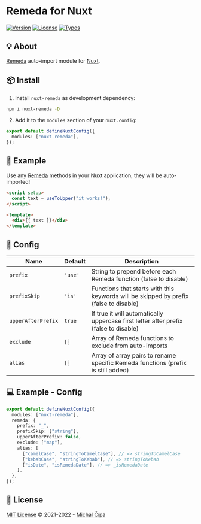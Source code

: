  <h1>Remeda for Nuxt</h1>
 
<p>
  <a href="https://www.npmjs.com/package/nuxt-remeda"><img src="https://badgen.net/npm/v/nuxt-remeda" alt="Version"></a>
  <a href="https://www.npmjs.com/package/nuxt-remeda"><img src="https://badgen.net/npm/license/nuxt-remeda" alt="License"></a>
  <a href="https://www.npmjs.com/package/nuxt-remeda"><img src="https://badgen.net/npm/types/nuxt-remeda" alt="Types"></a>
</p>
   
## 💡 About

[Remeda](https://remeda.com) auto-import module for [Nuxt](https://nuxtjs.org).

## 📦 Install

1. Install `nuxt-remeda` as development dependency:

```bash
npm i nuxt-remeda -D
```

2. Add it to the `modules` section of your `nuxt.config`:

```ts
export default defineNuxtConfig({
  modules: ["nuxt-remeda"],
});
```

## 🚀 Example

Use any [Remeda](https://remeda.com) methods in your Nuxt application, they will be auto-imported!

```html
<script setup>
  const text = useToUpper("it works!");
</script>

<template>
  <div>{{ text }}</div>
</template>
```

## 🔨 Config

| Name               | Default | Description                                                                           |
| ------------------ | ------- |---------------------------------------------------------------------------------------|
| `prefix`           | `'use'` | String to prepend before each Remeda function (false to disable)                      |
| `prefixSkip`       | `'is'`  | Functions that starts with this keywords will be skipped by prefix (false to disable) |
| `upperAfterPrefix` | `true`  | If true it will automatically uppercase first letter after prefix (false to disable)  |
| `exclude`          | `[]`    | Array of Remeda functions to exclude from auto-imports                                |
| `alias`            | `[]`    | Array of array pairs to rename specific Remeda functions (prefix is still added)      |

## 💻 Example - Config

```ts
export default defineNuxtConfig({
  modules: ["nuxt-remeda"],
  remeda: {
    prefix: "_",
    prefixSkip: ["string"],
    upperAfterPrefix: false,
    exclude: ["map"],
    alias: [
      ["camelCase", "stringToCamelCase"], // => stringToCamelCase
      ["kebabCase", "stringToKebab"], // => stringToKebab
      ["isDate", "isRemedaDate"], // => _isRemedaDate
    ],
  },
});
```

## 📄 License

[MIT License](https://github.com/HamoBoker/nuxt-remeda/blob/master/LICENSE) © 2021-2022 - [Michal Čípa](https://github.com/HamoBoker)
